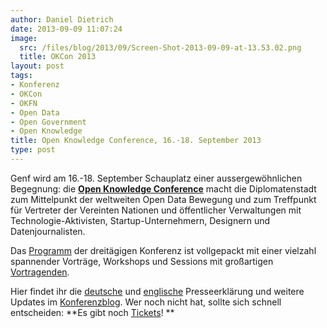 ```yaml
---
author: Daniel Dietrich
date: 2013-09-09 11:07:24
image:
  src: /files/blog/2013/09/Screen-Shot-2013-09-09-at-13.53.02.png
  title: OKCon 2013
layout: post
tags:
- Konferenz
- OKCon
- OKFN
- Open Data
- Open Government
- Open Knowledge
title: Open Knowledge Conference, 16.-18. September 2013
type: post
---
```


Genf wird am 16.-18. September Schauplatz einer aussergewöhnlichen Begegnung: die **[Open Knowledge Conference](http://okcon.org/)** macht die Diplomatenstadt zum Mittelpunkt der weltweiten Open Data Bewegung und zum Treffpunkt für Vertreter der Vereinten Nationen und öffentlicher Verwaltungen mit Technologie-Aktivisten, Startup-Unternehmern, Designern und Datenjournalisten.

Das [Programm](http://okcon.org/schedule/) der dreitägigen Konferenz ist vollgepackt mit einer vielzahl spannender Vorträge, Workshops und Sessions mit großartigen [Vortragenden](http://okcon.org/main-speakers/).

Hier findet ihr die [deutsche](http://okfn.org/press-releases/transparenzschub-fur-schweiz-und-uno/) und [englische](http://okfn.org/press-releases/geneva-to-host-the-united-nations-of-open/) Presseerklärung und weitere Updates im [Konferenzblog](http://okcon.org/blog/). Wer noch nicht hat, sollte sich schnell entscheiden: **Es gibt noch [Tickets](http://okcon.org/tickets/)! **

 